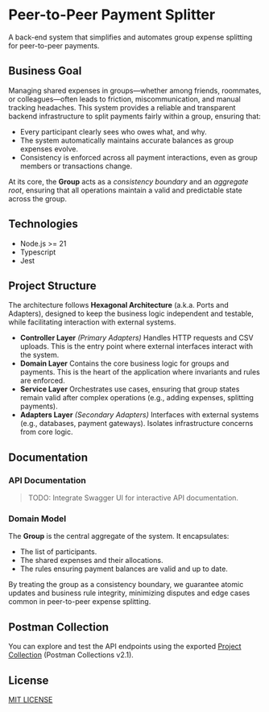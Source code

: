 # Peer-to-Peer Payment Splitter
A back-end system that simplifies and automates group expense splitting for peer-to-peer payments.

## Business Goal
Managing shared expenses in groups—whether among friends, roommates, or colleagues—often leads to friction, miscommunication, and manual tracking headaches. This system provides a reliable and transparent backend infrastructure to split payments fairly within a group, ensuring that:
* Every participant clearly sees who owes what, and why.
* The system automatically maintains accurate balances as group expenses evolve.
* Consistency is enforced across all payment interactions, even as group members or transactions change.

At its core, the **Group** acts as a *consistency boundary* and an *aggregate root*, ensuring that all operations maintain a valid and predictable state across the group.

## Technologies
* Node.js >= 21
* Typescript
* Jest

## Project Structure
The architecture follows **Hexagonal Architecture** (a.k.a. Ports and Adapters), designed to keep the business logic independent and testable, while facilitating interaction with external systems.
* **Controller Layer** *(Primary Adapters)*
  Handles HTTP requests and CSV uploads. This is the entry point where external interfaces interact with the system.
* **Domain Layer**
  Contains the core business logic for groups and payments. This is the heart of the application where invariants and rules are enforced.
* **Service Layer**
  Orchestrates use cases, ensuring that group states remain valid after complex operations (e.g., adding expenses, splitting payments).
* **Adapters Layer** *(Secondary Adapters)*
  Interfaces with external systems (e.g., databases, payment gateways). Isolates infrastructure concerns from core logic.

## Documentation

### API Documentation
> TODO: Integrate Swagger UI for interactive API documentation.

### Domain Model
The **Group** is the central aggregate of the system. It encapsulates:

* The list of participants.
* The shared expenses and their allocations.
* The rules ensuring payment balances are valid and up to date.

By treating the group as a consistency boundary, we guarantee atomic updates and business rule integrity, minimizing disputes and edge cases common in peer-to-peer expense splitting.

## Postman Collection
You can explore and test the API endpoints using the exported [Project Collection](./docs/payment-splitter.postman_collection.json) (Postman Collections v2.1).

## License

[MIT LICENSE](./LICENSE)